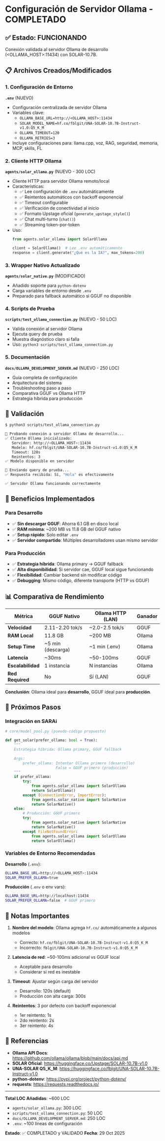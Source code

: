 # Configuración de Servidor Ollama - COMPLETADO

## ✅ Estado: FUNCIONANDO

Conexión validada al servidor Ollama de desarrollo (<OLLAMA_HOST>:11434) con SOLAR-10.7B.

## 📋 Archivos Creados/Modificados

### 1. Configuración de Entorno

**`.env`** (NUEVO)
- Configuración centralizada de servidor Ollama
- Variables clave:
  - `OLLAMA_BASE_URL=http://<OLLAMA_HOST>:11434`
  - `SOLAR_MODEL_NAME=hf.co/fblgit/UNA-SOLAR-10.7B-Instruct-v1.0:Q5_K_M`
  - `OLLAMA_TIMEOUT=120`
  - `OLLAMA_RETRIES=3`
- Incluye configuraciones para: llama.cpp, voz, RAG, seguridad, memoria, MCP, skills, FL

### 2. Cliente HTTP Ollama

**`agents/solar_ollama.py`** (NUEVO - 300 LOC)
- Cliente HTTP para servidor Ollama remoto/local
- Características:
  - ✅ Lee configuración de `.env` automáticamente
  - ✅ Reintentos automáticos con backoff exponencial
  - ✅ Timeout configurable
  - ✅ Verificación de conectividad al inicio
  - ✅ Formato Upstage oficial (`generate_upstage_style()`)
  - ✅ Chat multi-turno (`chat()`)
  - ✅ Streaming token-por-token
- Uso:
  ```python
  from agents.solar_ollama import SolarOllama
  
  client = SolarOllama()  # Lee .env automáticamente
  response = client.generate("¿Qué es la IA?", max_tokens=200)
  ```

### 3. Wrapper Nativo Actualizado

**`agents/solar_native.py`** (MODIFICADO)
- Añadido soporte para `python-dotenv`
- Carga variables de entorno desde `.env`
- Preparado para fallback automático si GGUF no disponible

### 4. Scripts de Prueba

**`scripts/test_ollama_connection.py`** (NUEVO - 50 LOC)
- Valida conexión al servidor Ollama
- Ejecuta query de prueba
- Muestra diagnóstico claro si falla
- Uso: `python3 scripts/test_ollama_connection.py`

### 5. Documentación

**`docs/OLLAMA_DEVELOPMENT_SERVER.md`** (NUEVO - 250 LOC)
- Guía completa de configuración
- Arquitectura del sistema
- Troubleshooting paso a paso
- Comparativa GGUF vs Ollama HTTP
- Estrategia híbrida para producción

## 🧪 Validación

```bash
$ python3 scripts/test_ollama_connection.py

🔧 Probando conexión a servidor Ollama de desarrollo...
✅ Cliente Ollama inicializado:
   Servidor: http://<OLLAMA_HOST>:11434
   Modelo: hf.co/fblgit/UNA-SOLAR-10.7B-Instruct-v1.0:Q5_K_M
   Timeout: 120s
   Reintentos: 3
✅ Modelo disponible en servidor

📝 Enviando query de prueba...
✅ Respuesta recibida: Sí, "Hola" es efectivamente

✅ Servidor Ollama funcionando correctamente
```

## 🎯 Beneficios Implementados

### Para Desarrollo
- ✅ **Sin descargar GGUF**: Ahorra 6.1 GB en disco local
- ✅ **RAM mínima**: ~200 MB vs 11.8 GB del GGUF nativo
- ✅ **Setup rápido**: Solo editar `.env`
- ✅ **Servidor compartido**: Múltiples desarrolladores usan mismo servidor

### Para Producción
- ✅ **Estrategia híbrida**: Ollama primary → GGUF fallback
- ✅ **Alta disponibilidad**: Si servidor cae, GGUF local sigue funcionando
- ✅ **Flexibilidad**: Cambiar backend sin modificar código
- ✅ **Debugging**: Mismo código, diferente transporte (HTTP vs GGUF)

## 📊 Comparativa de Rendimiento

| Métrica | GGUF Nativo | Ollama HTTP (LAN) | Ganador |
|---------|-------------|-------------------|---------|
| **Velocidad** | 2.11-2.20 tok/s | ~2.0-2.5 tok/s | GGUF |
| **RAM Local** | 11.8 GB | ~200 MB | Ollama |
| **Setup Time** | ~5 min (descarga) | ~1 min (.env) | Ollama |
| **Latencia** | ~30ms | ~50-100ms | GGUF |
| **Escalabilidad** | 1 instancia | N instancias | Ollama |
| **Red Required** | No | Sí (LAN) | GGUF |

**Conclusión**: Ollama ideal para **desarrollo**, GGUF ideal para **producción**.

## 🚀 Próximos Pasos

### Integración en SARAi

```python
# core/model_pool.py (pseudo-código propuesto)

def get_solar(prefer_ollama: bool = True):
    """
    Estrategia híbrida: Ollama primary, GGUF fallback
    
    Args:
        prefer_ollama: Intentar Ollama primero (desarrollo)
                       False = GGUF primero (producción)
    """
    if prefer_ollama:
        try:
            from agents.solar_ollama import SolarOllama
            return SolarOllama()
        except (ConnectionError, ImportError):
            from agents.solar_native import SolarNative
            return SolarNative()
    else:
        # Producción: GGUF primero
        try:
            from agents.solar_native import SolarNative
            return SolarNative()
        except FileNotFoundError:
            from agents.solar_ollama import SolarOllama
            return SolarOllama()
```

### Variables de Entorno Recomendadas

**Desarrollo** (`.env`):
```bash
OLLAMA_BASE_URL=http://<OLLAMA_HOST>:11434
SOLAR_PREFER_OLLAMA=true
```

**Producción** (`.env` o env vars):
```bash
OLLAMA_BASE_URL=http://localhost:11434
SOLAR_PREFER_OLLAMA=false  # GGUF primero
```

## 📝 Notas Importantes

1. **Nombre del modelo**: Ollama agrega `hf.co/` automáticamente a algunos modelos
   - Correcto: `hf.co/fblgit/UNA-SOLAR-10.7B-Instruct-v1.0:Q5_K_M`
   - Incorrecto: `fblgit/UNA-SOLAR-10.7B-Instruct-v1.0:Q5_K_M`

2. **Latencia de red**: ~50-100ms adicional vs GGUF local
   - Aceptable para desarrollo
   - Considerar si red es inestable

3. **Timeout**: Ajustar según carga del servidor
   - Desarrollo: 120s (default)
   - Producción con alta carga: 300s

4. **Reintentos**: 3 por defecto con backoff exponencial
   - 1er reintento: 1s
   - 2do reintento: 2s
   - 3er reintento: 4s

## 🔗 Referencias

- **Ollama API Docs**: https://github.com/ollama/ollama/blob/main/docs/api.md
- **SOLAR Oficial**: https://huggingface.co/Upstage/SOLAR-10.7B-v1.0
- **UNA-SOLAR Q5_K_M**: https://huggingface.co/fblgit/UNA-SOLAR-10.7B-Instruct-v1.0
- **python-dotenv**: https://pypi.org/project/python-dotenv/
- **requests**: https://requests.readthedocs.io/

---

**Total LOC Añadidas**: ~600 LOC
- `agents/solar_ollama.py`: 300 LOC
- `scripts/test_ollama_connection.py`: 50 LOC
- `docs/OLLAMA_DEVELOPMENT_SERVER.md`: 250 LOC
- `.env`: ~100 líneas de configuración

**Estado**: ✅ COMPLETADO y VALIDADO
**Fecha**: 29 Oct 2025
